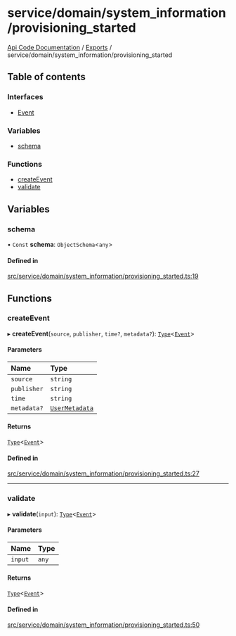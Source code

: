 # service/domain/system\_information/provisioning\_started
 
[Api Code Documentation](../README.md) / [Exports](../modules.md) / service/domain/system\_information/provisioning\_started

## Table of contents

### Interfaces

- [Event](../interfaces/service_domain_system_information_provisioning_started.Event.md)

### Variables

- [schema](service_domain_system_information_provisioning_started.md#schema)

### Functions

- [createEvent](service_domain_system_information_provisioning_started.md#createevent)
- [validate](service_domain_system_information_provisioning_started.md#validate)

## Variables

### schema

• `Const` **schema**: `ObjectSchema`<`any`\>

#### Defined in

[src/service/domain/system_information/provisioning_started.ts:19](https://github.com/openkfw/TruBudget/blob/a06c11b/api/src/service/domain/system_information/provisioning_started.ts#L19)

## Functions

### createEvent

▸ **createEvent**(`source`, `publisher`, `time?`, `metadata?`): [`Type`](result.md#type)<[`Event`](../interfaces/service_domain_system_information_provisioning_started.Event.md)\>

#### Parameters

| Name | Type |
| :------ | :------ |
| `source` | `string` |
| `publisher` | `string` |
| `time` | `string` |
| `metadata?` | [`UserMetadata`](service_domain_metadata.md#usermetadata) |

#### Returns

[`Type`](result.md#type)<[`Event`](../interfaces/service_domain_system_information_provisioning_started.Event.md)\>

#### Defined in

[src/service/domain/system_information/provisioning_started.ts:27](https://github.com/openkfw/TruBudget/blob/a06c11b/api/src/service/domain/system_information/provisioning_started.ts#L27)

___

### validate

▸ **validate**(`input`): [`Type`](result.md#type)<[`Event`](../interfaces/service_domain_system_information_provisioning_started.Event.md)\>

#### Parameters

| Name | Type |
| :------ | :------ |
| `input` | `any` |

#### Returns

[`Type`](result.md#type)<[`Event`](../interfaces/service_domain_system_information_provisioning_started.Event.md)\>

#### Defined in

[src/service/domain/system_information/provisioning_started.ts:50](https://github.com/openkfw/TruBudget/blob/a06c11b/api/src/service/domain/system_information/provisioning_started.ts#L50)
